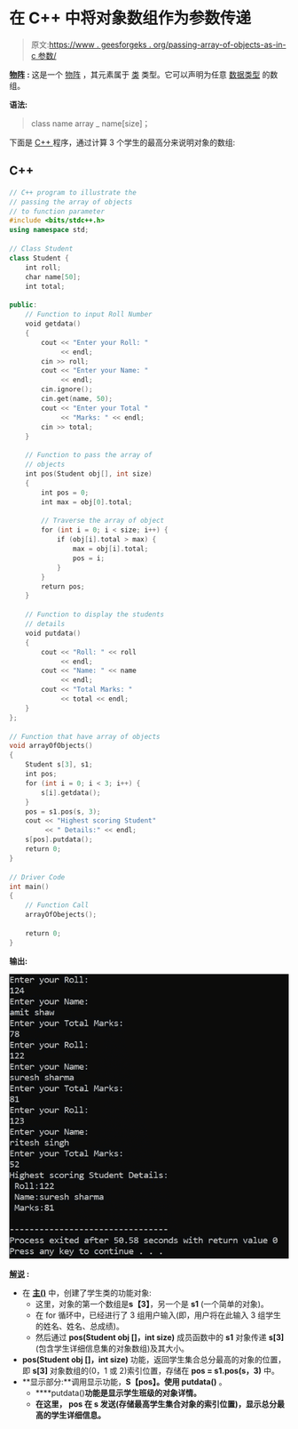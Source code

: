 # 在 C++ 中将对象数组作为参数传递

> 原文:[https://www . geesforgeks . org/passing-array-of-objects-as-in-c 参数/](https://www.geeksforgeeks.org/passing-array-of-objects-as-parameter-in-c/)

[**物阵**](https://www.geeksforgeeks.org/how-to-create-array-of-objects-in-java/) **:** 这是一个 [物阵](https://www.geeksforgeeks.org/introduction-to-arrays/) ，其元素属于 [类](https://www.geeksforgeeks.org/c-classes-and-objects/) 类型。它可以声明为任意 [数据类型](https://www.geeksforgeeks.org/c-data-types/) 的数组。

**语法:**

> class name array _ name[size]；

下面是 [C++ ](https://www.geeksforgeeks.org/c-plus-plus/) 程序，通过计算 3 个学生的最高分来说明对象的数组:

## C++

```cpp
// C++ program to illustrate the
// passing the array of objects
// to function parameter
#include <bits/stdc++.h>
using namespace std;

// Class Student
class Student {
    int roll;
    char name[50];
    int total;

public:
    // Function to input Roll Number
    void getdata()
    {
        cout << "Enter your Roll: "
             << endl;
        cin >> roll;
        cout << "Enter your Name: "
             << endl;
        cin.ignore();
        cin.get(name, 50);
        cout << "Enter your Total "
             << "Marks: " << endl;
        cin >> total;
    }

    // Function to pass the array of
    // objects
    int pos(Student obj[], int size)
    {
        int pos = 0;
        int max = obj[0].total;

        // Traverse the array of object
        for (int i = 0; i < size; i++) {
            if (obj[i].total > max) {
                max = obj[i].total;
                pos = i;
            }
        }
        return pos;
    }

    // Function to display the students
    // details
    void putdata()
    {
        cout << "Roll: " << roll
             << endl;
        cout << "Name: " << name
             << endl;
        cout << "Total Marks: "
             << total << endl;
    }
};

// Function that have array of objects
void arrayOfObjects()
{
    Student s[3], s1;
    int pos;
    for (int i = 0; i < 3; i++) {
        s[i].getdata();
    }
    pos = s1.pos(s, 3);
    cout << "Highest scoring Student"
         << " Details:" << endl;
    s[pos].putdata();
    return 0;
}

// Driver Code
int main()
{
    // Function Call
    arrayOfObejects();

    return 0;
}
```

**输出:**

[![](img/05b4a68b1f97ac0fc736f390e46d7252.png)](https://media.geeksforgeeks.org/wp-content/uploads/20210121141037/output.jpg)

**<u>解说</u> :**

*   在 [**主()**](https://www.geeksforgeeks.org/executing-main-in-c-behind-the-scene/) 中，创建了学生类的功能对象:
    *   这里，对象的第一个数组是**s【3】**，另一个是 **s1** (一个简单的对象)。
    *   在 for 循环中，已经进行了 3 组用户输入(即，用户将在此输入 3 组学生的姓名、姓名、总成绩)。
    *   然后通过 **pos(Student obj []，int size)** 成员函数中的 **s1** 对象传递 **s[3]** (包含学生详细信息集的对象数组)及其大小。
*   **pos(Student obj []，int size)** 功能，返回学生集合总分最高的对象的位置，即 **s[3]** 对象数组的(0，1 或 2)索引位置，存储在 **pos = s1.pos(s，3)** 中。
*   **显示部分:**调用显示功能，**S【pos】。使用 putdata()** 。
    *   ****putdata()****功能是显示学生班级的对象详情。****
    *   ****在这里， **pos** 在 **s** 发送(存储最高学生集合对象的索引位置)，显示总分最高的学生详细信息。****